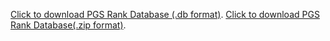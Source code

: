 [Click to download PGS Rank Database (.db format)](https://1drv.ms/u/s!AseKDnkTg9K9wYEmeJ_RAVDDGwAcSA?e=5WWxYd).
[Click to download PGS Rank Database(.zip format)](https://1drv.ms/u/s!AseKDnkTg9K9wYEo8MEbKC0Kvbp4Rg?e=46BICY).
